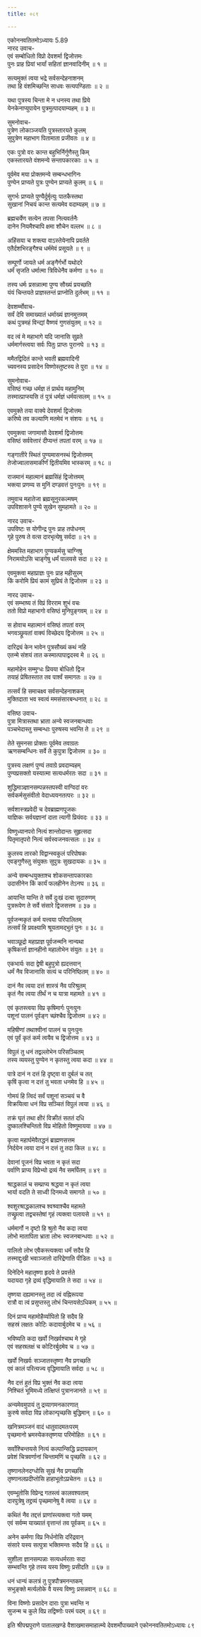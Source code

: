 ```yaml
---
title: ०८९

---
```

एकोननवतितमोऽध्यायः 5.89  
नारद उवाच-  
एवं सम्बोधितो विप्रो देवशर्मा द्विजोत्तमः  
पुनः प्राह प्रियां भार्यां सहितां ज्ञानवादिनीम् ॥ १ ॥


सत्यमुक्तं त्वया भद्रे सर्वसन्देहनाशनम्  
तथा हि वंशमिच्छन्ति साधवः सत्यपण्डिताः ॥ २ ॥


यथा पुत्रस्य चिन्ता मे न धनस्य तथा प्रिये  
येनकेनाप्युपायेन पुत्रमुत्पादयाम्यहम् ॥ ३ ॥


सुमनोवाच-  
पुत्रेण लोकाञ्जयति पुत्रस्तारयते कुलम्  
सुपुत्रेण महाभाग पितामाता प्रजीवतः ॥ ४ ॥


एकः पुत्रो वरः कान्त बहुभिर्निर्गुणैस्तु किम्  
एकस्तारयते वंशमन्ये सन्तापकारकाः ॥ ५ ॥


पूर्वमेव मया प्रोक्तमन्ये सम्बन्धभागिनः  
पुण्येन प्राप्यते पुत्रः पुण्येन प्राप्यते कुलम् ॥ ६ ॥


सुगर्भः प्राप्यते पुण्यैर्दुर्मृत्युः पातकैस्तथा  
सुखानां निचयं कान्त सत्यमेव वदाम्यहम् ॥ ७ ॥


ब्रह्मचर्येण सत्येन तपसा नित्यवर्तनैः  
दानेन नियमैश्चापि क्षमा शौचेन वल्लभ ॥ ८ ॥


अहिंसया च शक्त्या वाऽस्तेयेनापि प्रवर्तते  
एतैर्दशभिरङ्गैश्च धर्ममेवं प्रसूयते ॥ ९ ॥


सम्पूर्णो जायते धर्म अङ्गैर्गर्भो यथोदरे  
धर्मं सृजति धर्मात्मा त्रिविधेनैव कर्मणा ॥ १० ॥


तस्य धर्मः प्रसन्नात्मा पुण्य सौख्यं प्रयच्छति  
यंयं चिन्तयते प्राज्ञस्तन्तं प्राप्नोति दुर्लभम् ॥ ११ ॥


देवशर्म्मोवाच-  
सर्वं देवि समाख्यातं धर्माख्यं ज्ञानमुत्तमम्  
कथं पुत्रमहं विन्द्यां वैष्णवं गुणसंयुतम् ॥ १२ ॥


वद त्वं मे महाभागे यदि जानासि सुव्रते  
धर्ममार्गस्त्वया सर्वः पितुः प्राप्तः पुरानघे ॥ १३ ॥


ममैतद्विदितं कान्ते भवती ब्रह्मवादिनी  
च्यवनस्य प्रसादेन विष्णोस्तुष्टस्य ते पुरा ॥ १४ ॥


सुमनोवाच-  
वसिष्ठं गच्छ धर्मज्ञ तं प्रार्थय महामुनिम्  
तस्मात्प्राप्स्यसि तं पुत्रं धर्मज्ञं धर्मवत्सलम् ॥ १५ ॥


एवमुक्ते तया वाक्ये देवशर्मा द्विजोत्तमः  
करिष्ये तव कल्याणि मतमेवं न संशयः ॥ १६ ॥


एवमुक्त्वा जगामासौ देवशर्मा द्विजोत्तमः  
वसिष्ठं सर्ववेत्तारं दीप्यन्तं तपतां वरम् ॥ १७ ॥


गङ्गातीरे स्थितं पुण्यमासनस्थं द्विजोत्तमम्  
तेजोज्वालासमाकीर्णं द्वितीयमिव भास्करम् ॥ १८ ॥


राजमानं महात्मानं ब्रह्मसिंहं द्विजोत्तमम्  
भक्त्या प्रणम्य स मुनिं दण्डवत्तं पुनःपुनः ॥ १९ ॥


तमुवाच महातेजा ब्रह्मसूनुरकल्मषम्  
उपविशासने पुण्ये सुखेन सुमहामते ॥ २० ॥


नारद उवाच-  
उपविष्टः स योगीन्द्र पुनः प्राह तपोधनम्  
गृहे पुरुष ते वत्स दारभृत्येषु सर्वदा ॥ २१ ॥


क्षेममस्ति महाभाग पुण्यकर्मसु चाग्निषु  
निरामयोऽसि चाङ्गेषु धर्मं पालयसे सदा ॥ २२ ॥


एवमुक्त्वा महाप्राज्ञः पुनः प्राह महीसुरम्  
किं करोमि प्रियं कामं सुप्रियं ते द्विजोत्तम ॥ २३ ॥


नारद उवाच-  
एवं सम्भाष्य तं विप्रं विरराम शुभं वचः  
ततो विप्रो महाभागो वसिष्ठं मुनिपुङ्गवम् ॥ २४ ॥


स होवाच महात्मानं वसिष्ठं तपतां वरम्  
भगवञ्छ्रूयतां वाक्यं विच्छेदय द्विजोत्तम ॥ २५ ॥


दारिद्र्यं केन भावेन पुत्रसौख्यं कथं नहि  
एतन्मे संशयं तात कस्मात्पापाद्वदस्व मे ॥ २६ ॥


महामोहेन सम्मुग्धः प्रियया बोधितो द्विज  
तयाहं प्रेषितस्तात तव पार्श्वं समागतः ॥ २७ ॥


तत्सर्वं हि समाचक्ष्व सर्वसन्देहनाशकम्  
मुक्तिदाता भव स्वत्वं ममसंसारबन्धनात् ॥ २८ ॥


वसिष्ठ उवाच-  
पुत्रा मित्रास्तथा भ्राता अन्ये स्वजनबान्धवाः  
पञ्चभेदास्तु सम्बन्धाः पुरुषस्य भवन्ति ते ॥ २९ ॥


तेते सुमनसा प्रोक्ताः पूर्वमेव तवाग्रतः  
ऋणसम्बन्धिनः सर्वे ते कुपुत्रा द्विजोत्तम ॥ ३० ॥


पुत्रस्य लक्षणं पुण्यं तवाग्रे प्रवदाम्यहम्  
पुण्यप्रसक्तो यस्यात्मा सत्यधर्मरतः सदा ॥ ३१ ॥


शुद्धिमाञ्ज्ञानसम्पन्नस्तपस्वी वाग्विदां वरः  
सर्वकर्मसुसंवीतो वेदाध्ययनतत्परः ॥ ३२ ॥


सर्वशास्त्रप्रवेदी च देवब्राह्मणपूजकः  
याज्ञिकः सर्वयज्ञानां दाता त्यागी प्रियंवदः ॥ ३३ ॥


विष्णुध्यानपरो नित्यं शान्तोदान्तः सुहृत्सदा  
पितृमातृपरो नित्यं सर्वस्वजनवत्सलः ॥ ३४ ॥


कुलस्य तारको विद्वान्स्वकुलं परिपोषकः  
एवङ्गुणैस्तु संयुक्तः सुपुत्रः सुखदायकः ॥ ३५ ॥


अन्ये सम्बन्धयुक्ताश्च शोकसन्तापकारकाः  
उदासीनेन किं कार्यं फलहीनेन तेऽनघ ॥ ३६ ॥


आयान्ति यान्ति ते सर्वे दुःखं दत्वा सुदारुणम्  
पुत्ररूपेण ते सर्वे संसारे द्विजसत्तम ॥ ३७ ॥


पूर्वजन्मकृतं कर्म यत्त्वया परिपालितम्  
तत्सर्वं हि प्रवक्ष्यामि श्रूयतामद्भुतं पुनः ॥ ३८ ॥


भवाञ्छूद्रो महाप्राज्ञ पूर्वजन्मनि नान्यथा  
कृषिकर्त्ता ज्ञानहीनो महालोभेन संयुतः ॥ ३९ ॥


एकभार्यः सदा द्वेषी बहुपुत्रो ह्यदत्तवान्  
धर्मं नैव विजानासि सत्यं च परिनिष्ठितम् ॥ ४० ॥


दानं नैव त्वया दत्तं शास्त्रं नैव परिश्रुतम्  
कृतं नैव त्वया तीर्थं न च यात्रा महामते ॥ ४१ ॥


एवं कृतस्त्वया विप्र कृषिमार्गः पुनःपुनः  
पशूनां पालनं पूर्वङ्ग च्छंश्चैव द्विजोत्तम ॥ ४२ ॥


महिषीणां तथाश्वीनां पालनं च पुनःपुनः  
एवं पूर्वं कृतं कर्म त्वयैव च द्विजोत्तम ॥ ४३ ॥


विपुलं तु धनं तद्वल्लोभेन परिसञ्चितम्  
तस्य व्ययस्तु पुण्येन न कृतस्तु त्वया कदा ॥ ४४ ॥


पात्रे दानं न दत्तं हि दृष्ट्वा वा दुर्बलं च तत्  
कृषिं कृत्वा न दत्तं तु भवता धनमेव हि ॥ ४५ ॥


गोमयं हि त्विदं सर्वं पशूनां सञ्चयं च वै  
विक्रयित्वा धनं विप्र सञ्चितं विपुलं त्वया ॥ ४६ ॥


तक्रं घृतं तथा क्षीरं विक्रीतं सततं दधि  
दुष्कालश्चिन्तितो विप्र मोहितो विष्णुमायया ॥ ४७ ॥


कृत्वा महार्घमेवैतद्धनं ब्राह्मणसत्तम  
निर्दयेन त्वया दानं न दत्तं तु तदा किल ॥ ४८ ॥


देवानां पूजनं विप्र भवता न कृतं सदा  
पर्वाणि प्राप्य विप्रेभ्यो द्रव्यं नैव समर्पितम् ॥ ४९ ॥


श्राद्धकालं च सम्प्राप्य श्रद्धया न कृतं त्वया  
भार्या वदति ते साध्वी दिनमध्ये समागते ॥ ५० ॥


श्वशुरश्राद्धकालश्च श्वश्र्वाश्चैव महामते  
तच्छ्रुत्वा तद्वचस्तेषां गृहं त्यक्त्वा पलायसे ॥ ५१ ॥


धर्ममार्गो न दृष्टो हि श्रुतो नैव कदा त्वया  
लोभो मातापिता भ्राता लोभः स्वजनबान्धवाः ॥ ५२ ॥


पालितो लोभ एवैकस्त्यक्त्वा धर्मं सदैव हि  
तस्माद्दुःखी भवाञ्जातो दारिद्रेणाति पीडितः ॥ ५३ ॥


दिनेदिने महातृष्णा हृदये ते प्रवर्त्तते  
यदायदा गृहे द्रव्यं वृद्धिमायाति ते सदा ॥ ५४ ॥


तृष्णया दह्यमानस्तु तदा त्वं वह्निरूपया  
रात्रौ वा त्वं प्रसुप्तस्तु लोभं चिन्तयसेऽधिकम् ॥ ५५ ॥


दिनं प्राप्य महामोहैर्व्यापितो हि सदैव हि  
सहस्रं लक्षतः कोटिः कदावार्बुदमेव च ॥ ५६ ॥


भविष्यति कदा खर्वो निखर्वश्चाथ मे गृहे  
एवं सहस्रलक्षं च कोटिरर्बुदमेव च ॥ ५७ ॥


खर्वो निखर्वः सञ्जातस्तृष्णा नैव प्रगच्छति  
एवं कालं परित्यज्य वृद्धिमायाति सर्वदा ॥ ५८ ॥


नैव दत्तं हुतं विप्र भुक्तं नैव कदा त्वया  
निश्चितं भूमिमध्ये तत्क्षिप्तं पुत्रानजानते ॥ ५९ ॥


अन्यमेवमुपायं तु द्रव्यागमनकारणात्  
कुरुषे सर्वदा विप्र लोकान्पृच्छसि बुद्धिमान् ॥ ६० ॥


खनित्रमञ्जनं वादं धातुवादमतःपरम्  
पृच्छमानो भ्रमस्येकस्तृष्णया परिमोहितः ॥ ६१ ॥


सर्वांश्चिन्तयसे नित्यं कल्पान्सिद्धि प्रदायकान्  
प्रवेशं चित्रवर्णानां चिन्तामणिं च पृच्छसि ॥ ६२ ॥


तृष्णानलेनदग्धोसि सुखं नैव प्रगच्छसि  
तृष्णानलप्रदीप्तोसि हाहाभूतोऽप्रचेतनः ॥ ६३ ॥


एवम्भूतोसि विप्रेन्द्र गतस्त्वं कालवश्यताम्  
दारपुत्रेषु तद्द्रव्यं पृच्छमानेषु वै त्वया ॥ ६४ ॥


कथितं नैव तद्दत्तं प्राणांस्त्यक्त्वा गतो यमम्  
एवं सर्वम्म याख्यातं वृत्तान्तं तव पूर्वकम् ॥ ६५ ॥


अनेन कर्मणा विप्र निर्धनोसि दरिद्रवान्  
संसारे यस्य सत्पुत्रा भक्तिमन्तः सदैव हि ॥ ६६ ॥


सुशीला ज्ञानसम्पन्नाः सत्यधर्मरताः सदा  
सम्भवन्ति गृहे तस्य यस्य विष्णुः प्रसीदति ॥ ६७ ॥


धनं धान्यं कलत्रं तु पुत्रपौत्रमनन्तकम्  
सभुङ्क्ते मर्त्यलोके वै यस्य विष्णुः प्रसन्नवान् ॥ ६८ ॥


विना विष्णोः प्रसादेन दाराः पुत्रा भवन्ति न  
सुजन्म च कुले विप्र तद्विष्णोः परमं पदम् ॥ ६९ ॥


 इति श्रीपद्मपुराणे पातालखण्डे वैशाखमासमाहात्म्ये देवशर्मोपाख्याने एकोननवतितमोऽध्यायः ८९